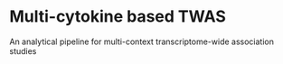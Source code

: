 # Multi-cytokine based TWAS
An analytical pipeline for multi-context transcriptome-wide association studies
